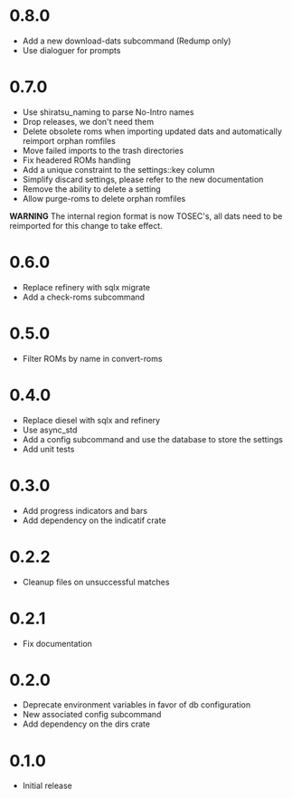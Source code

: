 # 0.8.0
* Add a new download-dats subcommand (Redump only)
* Use dialoguer for prompts

# 0.7.0
* Use shiratsu_naming to parse No-Intro names
* Drop releases, we don't need them
* Delete obsolete roms when importing updated dats and automatically reimport orphan romfiles
* Move failed imports to the trash directories
* Fix headered ROMs handling
* Add a unique constraint to the settings::key column
* Simplify discard settings, please refer to the new documentation
* Remove the ability to delete a setting
* Allow purge-roms to delete orphan romfiles

**WARNING** The internal region format is now TOSEC's, all dats need to be reimported for this change to take effect.

# 0.6.0
* Replace refinery with sqlx migrate
* Add a check-roms subcommand

# 0.5.0
* Filter ROMs by name in convert-roms

# 0.4.0
* Replace diesel with sqlx and refinery
* Use async_std
* Add a config subcommand and use the database to store the settings
* Add unit tests

# 0.3.0
* Add progress indicators and bars
* Add dependency on the indicatif crate

# 0.2.2
* Cleanup files on unsuccessful matches

# 0.2.1
* Fix documentation

# 0.2.0
* Deprecate environment variables in favor of db configuration
* New associated config subcommand
* Add dependency on the dirs crate

# 0.1.0
* Initial release